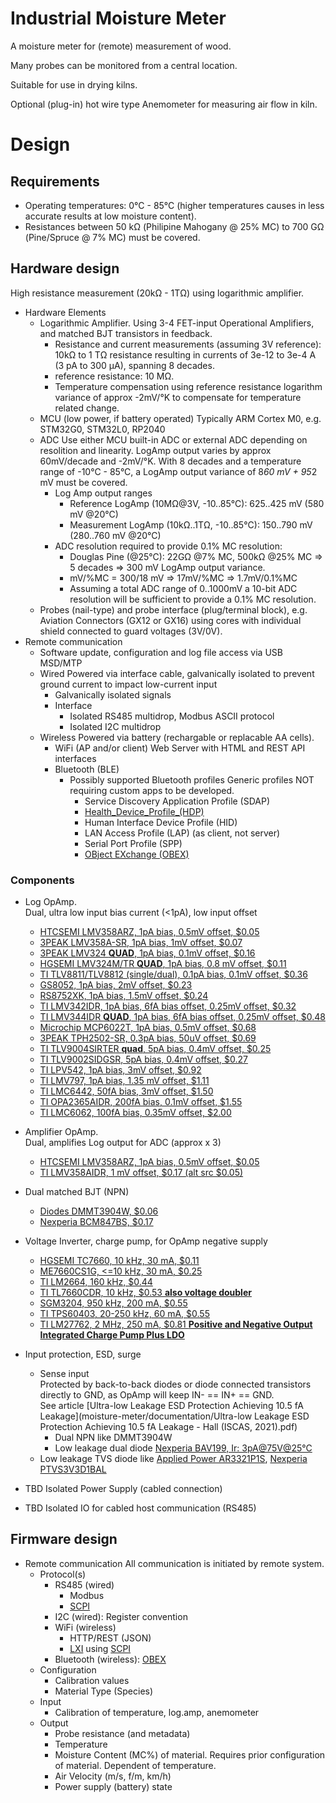 # Industrial Moisture Meter

A moisture meter for (remote) measurement of wood.

Many probes can be monitored from a central location.

Suitable for use in drying kilns.

Optional (plug-in) hot wire type Anemometer for measuring air flow in kiln.

# Design

## Requirements
  * Operating temperatures: 0°C - 85°C (higher temperatures causes in less accurate results at low moisture content).
  * Resistances between 50 kΩ (Philipine Mahogany @ 25% MC) to 700 GΩ (Pine/Spruce @ 7% MC) must be covered.

## Hardware design

High resistance measurement (20kΩ - 1TΩ) using logarithmic amplifier.

  * Hardware Elements
    * Logarithmic Amplifier.
      Using 3-4 FET-input Operational Amplifiers, and matched BJT transistors in feedback.
      * Resistance and current measurements (assuming 3V reference): 10kΩ to 1 TΩ resistance resulting in currents of 3e-12 to 3e-4 A (3 pA to 300 µA), spanning 8 decades.
      * reference resistance: 10 MΩ.
      * Temperature compensation using reference resistance logarithm variance of approx -2mV/°K to compensate for temperature related change.
    * MCU (low power, if battery operated)
      Typically ARM Cortex M0, e.g. STM32G0, STM32L0, RP2040
    * ADC
      Use either MCU built-in ADC or external ADC depending on resolition and linearity.
      LogAmp output varies by approx 60mV/decade and -2mV/°K. With 8 decades and a temperature range of -10°C - 85°C, a LogAmp output variance of 8*60 mV + 95*2 mV must be covered.
      * Log Amp output ranges
        * Reference LogAmp (10MΩ@3V, -10..85°C): 625..425 mV (580 mV @20°C)
        * Measurement LogAmp (10kΩ..1TΩ, -10..85°C): 150..790 mV (280..760 mV @20°C)
      * ADC resolution required to provide 0.1% MC resolution:
        * Douglas Pine (@25°C): 22GΩ @7% MC, 500kΩ @25% MC => 5 decades => 300 mV LogAmp output variance.
        * mV/%MC = 300/18 mV => 17mV/%MC => 1.7mV/0.1%MC
        * Assuming a total ADC range of 0..1000mV a 10-bit ADC resolution will be sufficient to provide a 0.1% MC resolution.
    * Probes (nail-type) and probe interface (plug/terminal block), e.g. Aviation Connectors (GX12 or GX16) using cores with individual shield connected to guard voltages (3V/0V).
  * Remote communication
    * Software update, configuration and log file access via USB MSD/MTP
    * Wired
      Powered via interface cable, galvanically isolated to prevent ground current to impact low-current input
      * Galvanically isolated signals
      * Interface
        * Isolated RS485 multidrop, Modbus ASCII protocol
        * Isolated I2C multidrop
    * Wireless
      Powered via battery (rechargable or replacable AA cells).
      * WiFi (AP and/or client)
        Web Server with HTML and REST API interfaces
      * Bluetooth (BLE)
        * Possibly supported Bluetooth profiles
          Generic profiles NOT requiring custom apps to be developed.
          * Service Discovery Application Profile (SDAP)
          * [Health_Device_Profile_(HDP)](https://en.wikipedia.org/wiki/List_of_Bluetooth_profiles#Health_Device_Profile_(HDP))
          * Human Interface Device Profile (HID)
          * LAN Access Profile (LAP) (as client, not server)
          * Serial Port Profile (SPP)
          * [OBject EXchange (OBEX)](https://en.wikipedia.org/wiki/OBject_EXchange)

### Components

* Log OpAmp.  
  Dual, ultra low input bias current (<1pA), low input offset
  * [HTCSEMI LMV358ARZ, 1pA bias, 0.5mV offset, $0.05](https://datasheet.lcsc.com/lcsc/2201141700_HTCSEMI-LMV358ARZ_C2928823.pdf)
  * [3PEAK LMV358A-SR, 1pA bias, 1mV offset, $0.07](https://datasheet.lcsc.com/lcsc/1811071714_3PEAK-LMV358A-SR_C98461.pdf)
  * [3PEAK LMV324 **QUAD**, 1pA bias, 0.1mV offset, $0.16](https://datasheet.lcsc.com/lcsc/1811071512_3PEAK-LMV324TP-SR_C90298.pdf) 
  * [HGSEMI LMV324M/TR **QUAD**, 1pA bias, 0.8 mV offset, $0.11](https://datasheet.lcsc.com/lcsc/1811021633_HGSEMI-LMV324M-TR_C316672.pdf)
  * [TI TLV8811/TLV8812 (single/dual), 0.1pA bias, 0.1mV offset, $0.36](https://www.ti.com/lit/gpn/TLV8811)
  * [GS8052, 1pA bias, 2mV offset, $0.23](https://datasheet.lcsc.com/lcsc/2206101816_Gainsil-GS8052-SR_C157722.pdf)
  * [RS8752XK, 1pA bias, 1.5mV offset, $0.24](https://datasheet.lcsc.com/lcsc/2202251930_Jiangsu-RUNIC-Tech-RS8752XK_C236994.pdf)
  * [TI LMV342IDR, 1pA bias, 6fA bias offset, 0.25mV offset, $0.32](https://www.ti.com/lit/ds/symlink/lmv342.pdf)
  * [TI LMV344IDR **QUAD**, 1pA bias, 6fA bias offset, 0.25mV offset, $0.48](https://www.ti.com/lit/ds/symlink/lmv344.pdf)
  * [Microchip MCP6022T, 1pA bias, 0.5mV offset, $0.68](https://datasheet.lcsc.com/lcsc/1809191930_Microchip-Tech-MCP6022T-I-SN_C57639.pdf)
  * [3PEAK TPH2502-SR, 0.3pA bias, 50uV offset, $0.69](https://datasheet.lcsc.com/lcsc/1810010114_3PEAK-TPH2502-SR_C118223.pdf)
  * [TI TLV9004SIRTER **quad**, 5pA bias, 0.4mV offset, $0.25](https://www.ti.com/lit/ds/symlink/tlv9002.pdf)
  * [TI TLV9002SIDGSR, 5pA bias, 0.4mV offset, $0.27](https://www.ti.com/lit/ds/symlink/tlv9002.pdf)
  * [TI LPV542, 1pA bias, 3mV offset, $0.92](https://www.ti.com/lit/gpn/LPV542)
  * [TI LMV797, 1pA bias, 1.35 mV offset, $1.11](https://www.ti.com/lit/gpn/LMV797)
  * [TI LMC6442, 50fA bias, 3mV offset, $1.50](https://www.ti.com/lit/gpn/LMC6442)
  * [TI OPA2365AIDR, 200fA bias, 0.1mV offset, $1.55](https://www.ti.com/lit/ds/symlink/opa2365.pdf)
  * [TI LMC6062, 100fA bias, 0.35mV offset, $2.00](https://www.ti.com/lit/gpn/LMC6062)
* Amplifier OpAmp.  
  Dual, amplifies Log output for ADC (approx x 3)
  * [HTCSEMI LMV358ARZ, 1pA bias, 0.5mV offset, $0.05](https://datasheet.lcsc.com/lcsc/2201141700_HTCSEMI-LMV358ARZ_C2928823.pdf)
  * [TI LMV358AIDR, 1 mV offset, $0.17 (alt src $0.05)](https://www.ti.com/lit/gpn/LMV358A)
* Dual matched BJT (NPN)
  * [Diodes DMMT3904W, $0.06](https://datasheet.lcsc.com/lcsc/1808280024_Diodes-Incorporated-DMMT3904W-7-F_C155305.pdf)
  * [Nexperia BCM847BS, $0.17](https://datasheet.lcsc.com/lcsc/2007030434_Nexperia-BCM847BS-135_C549556.pdf)
* Voltage Inverter, charge pump, for OpAmp negative supply
  - [HGSEMI TC7660, 10 kHz, 30 mA, $0.11](https://files.icx2.com/UploadFiles/eb57ece3-2819-4c1f-9a14-3404d5f8554f/docs/20221013154811_2975.pdf)
  - [ME7660CS1G, <=10 kHz, 30 mA, $0.25](https://datasheet.lcsc.com/lcsc/1811151444_MICRONE-Nanjing-Micro-One-Elec-ME7660CS1G_C88402.pdf)
  - [TI LM2664, 160 kHz, $0.44](https://datasheet.lcsc.com/lcsc/1809051020_Texas-Instruments-LM2664M6X-NOPB_C108573.pdf)
  - [TI TL7660CDR, 10 kHz, $0.53 **also voltage doubler**](https://datasheet.lcsc.com/lcsc/1810181612_Texas-Instruments-TL7660CDR_C130206.pdf)
  - [SGM3204, 950 kHz, 200 mA, $0.55](https://datasheet.lcsc.com/lcsc/1811091924_SGMICRO-SGM3204YN6G-TR_C194031.pdf)
  - [TI TPS60403, 20-250 kHz, 60 mA, $0.55](https://www.ti.com/lit/ds/symlink/tps60400.pdf)
  - [TI LM27762, 2 MHz, 250 mA, $0.81 **Positive and Negative Output Integrated Charge Pump Plus LDO**](https://datasheet.lcsc.com/lcsc/2001031722_Texas-Instruments-LM27762DSSR_C473398.pdf)
 
* Input protection, ESD, surge
  * Sense input  
    Protected by back-to-back diodes or diode connected transistors directly to GND, as OpAmp will keep IN- == IN+ == GND.  
    See article [Ultra-low Leakage ESD Protection Achieving 10.5 fA Leakage](moisture-meter/documentation/Ultra-low Leakage ESD Protection Achieving 10.5 fA Leakage - Hall \(ISCAS, 2021\).pdf)
    * Dual NPN like DMMT3904W
    * Low leakage dual diode [Nexperia BAV199, Ir: 3pA@75V@25°C](https://datasheet.lcsc.com/lcsc/2107272240_Nexperia-BAV199-235_C549304.pdf)
  * Low leakage TVS diode like [Applied Power AR3321P1S](https://datasheet.lcsc.com/lcsc/2205171716_Applied-Power-AR3321P1S_C3002757.pdf), [Nexperia PTVS3V3D1BAL](https://datasheet.lcsc.com/lcsc/2006111312_Nexperia-PTVS3V3D1BALYL_C553419.pdf)
* TBD Isolated Power Supply (cabled connection)
* TBD Isolated IO for cabled host communication (RS485)
  
## Firmware design
  * Remote communication
    All communication is initiated by remote system.
    * Protocol(s)
      * RS485 (wired)
        * Modbus
        * [SCPI](https://en.wikipedia.org/wiki/Standard_Commands_for_Programmable_Instruments)
      * I2C (wired): Register convention
      * WiFi (wireless)
        * HTTP/REST (JSON)
        * [LXI](https://en.wikipedia.org/wiki/LAN_eXtensions_for_Instrumentation) using [SCPI](https://en.wikipedia.org/wiki/Standard_Commands_for_Programmable_Instruments)
      * Bluetooth (wireless): [OBEX](https://en.wikipedia.org/wiki/OBject_EXchange)
    * Configuration
      * Calibration values
      * Material Type (Species)
    * Input
      * Calibration of temperature, log.amp, anemometer
    * Output
      * Probe resistance (and metadata)
      * Temperature
      * Moisture Content (MC%) of material.
        Requires prior configuration of material. Dependent of temperature.
      * Air Velocity (m/s, f/m, km/h)
      * Power supply (battery) state

        
